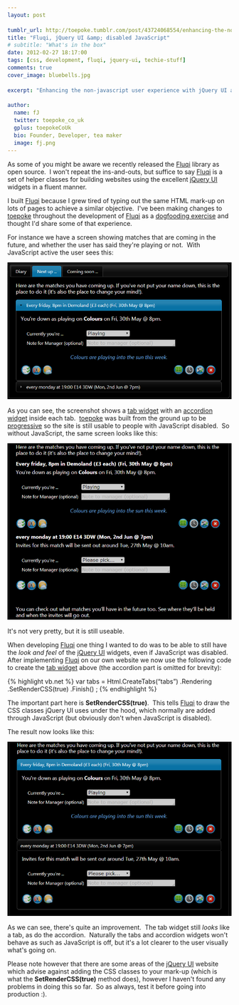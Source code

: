 ```yaml
---
layout: post

tumblr_url: http://toepoke.tumblr.com/post/43724068554/enhancing-the-non-javascript-user-experience
title: "Fluqi, jQuery UI &amp; disabled JavaScript"
# subtitle: "What's in the box"
date: 2012-02-27 18:17:00
tags: [css, development, fluqi, jquery-ui, techie-stuff]
comments: true
cover_image: bluebells.jpg

excerpt: "Enhancing the non-javascript user experience with jQuery UI and Fluqi"

author:
  name: fJ
  twitter: toepoke_co_uk
  gplus: toepokeCoUk
  bio: Founder, Developer, tea maker
  image: fj.png
---
```


As some of you might be aware we recently released the [Fluqi](http://fluqi.apphb.com/) library as open source.  I won't repeat the ins-and-outs, but suffice to say [Fluqi](http://fluqi.apphb.com/) is a set of helper classes for building websites using the excellent [jQuery UI](http://jqueryui.com/) widgets in a fluent manner.

I built [Fluqi](http://fluqi.apphb.com/) because I grew tired of typing out the same HTML mark-up on lots of pages to achieve a similar objective.  I've been making changes to [toepoke](https://toepoke.co.uk) throughout the development of [Fluqi](http://fluqi.apphb.com/) as a [dogfooding exercise](http://en.wikipedia.org/wiki/Eating_your_own_dog_food) and thought I'd share some of that experience.

For instance we have a screen showing matches that are coming in the future, and whether the user has said they're playing or not.  With JavaScript active the user sees this:

<img class="img-center" src="/images/posts/2012/2012-02-27-fluqi-with-javascript.png" alt="" />

As you can see, the screenshot shows a [tab widget](http://jqueryui.com/demos/tabs/) with an [accordion widget](http://jqueryui.com/demos/accordion/) inside each tab.  [toepoke](https://toepoke.co.uk) was built from the ground up to be [progressive](http://en.wikipedia.org/wiki/Progressive_enhancement) so the site is still usable to people with JavaScript disabled.  So without JavaScript, the same screen looks like this:

<img class="img-center" src="/images/posts/2012/2012-02-27-fluqi-without-javascript.png" alt="" />

It's not very pretty, but it is still useable.

When developing [Fluqi](http://fluqi.apphb.com/) one thing I wanted to do was to be able to still have the _look and feel_ of the [jQuery UI](http://jqueryui.com) widgets, even if JavaScript was disabled.  After implementing [Fluqi](http://fluqi.apphb.com/) on our own website we now use the following code to create the [tab widget](http://jqueryui.com/demos/tabs/) above (the accordion part is omitted for brevity):

{% highlight vb.net %}
    var tabs = Html.CreateTabs(“tabs”)
        .Rendering
            .SetRenderCSS(true)
         .Finish()
    ;
{% endhighlight %}

The important part here is **SetRenderCSS(true)**.  This tells [Fluqi](http://fluqi.apphb.com/) to draw the CSS classes jQuery UI uses under the hood, which normally are added through JavaScript (but obviously don't when JavaScript is disabled). 

The result now looks like this:

<img class="img-center" src="/images/posts/2012/2012-02-27-fluqi-without-javascript-2.png" alt="" />

As we can see, there's quite an improvement.  The tab widget still _looks_ like a tab, as do the accordion.  Naturally the tabs and accordion widgets won't behave as such as JavaScript is off, but it's a lot clearer to the user visually what's going on.

Please note however that there are some areas of the [jQuery UI](http://jqueryui.com) website which advise against adding the CSS classes to your mark-up (which is what the **SetRenderCSS(true)** method does), however I haven't found any problems in doing this so far.  So as always, test it before going into production :).
